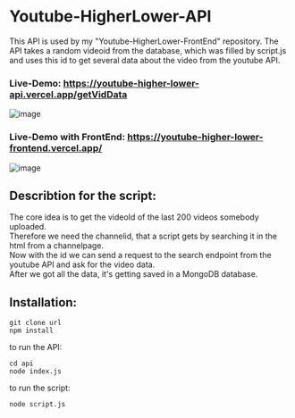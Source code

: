 # Youtube-HigherLower-API
  This API is used by my "Youtube-HigherLower-FrontEnd" repository. The API takes a random videoid from the database, which 
  was filled by script.js and uses this id to get several data about the video from the youtube API.

### Live-Demo: https://youtube-higher-lower-api.vercel.app/getVidData
![image](https://github.com/anddyyyy46/Youtube-HigherLower-API/assets/132681533/1d0e1170-875d-42d1-82bb-155083a97726)
### Live-Demo with FrontEnd: https://youtube-higher-lower-frontend.vercel.app/
![image](https://github.com/anddyyyy46/Youtube-HigherLower-API/assets/132681533/82ddb860-0b2d-499c-ae7d-b39b9db2f105)

  
## Describtion for the script:
  The core idea is to get the videoId of the last 200 videos somebody uploaded.<br>
  Therefore we need the channelid, that a script gets by searching it in the html from a channelpage.<br>
  Now with the id we can send a request to the search endpoint from the youtube API and ask for the video data.<br>
  After we got all the data, it's getting saved in a MongoDB database.
## Installation:
```
git clone url
npm install
```
to run the API:
```
cd api
node index.js
```
to run the script:
```
node script.js
```
  
  



